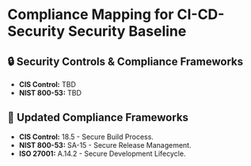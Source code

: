 # Compliance Mapping for CI-CD-Security Security Baseline
## 🔒 Security Controls & Compliance Frameworks
- **CIS Control:** TBD
- **NIST 800-53:** TBD

## 📜 Updated Compliance Frameworks
- **CIS Control:** 18.5 - Secure Build Process.
- **NIST 800-53:** SA-15 - Secure Release Management.
- **ISO 27001:** A.14.2 - Secure Development Lifecycle.
